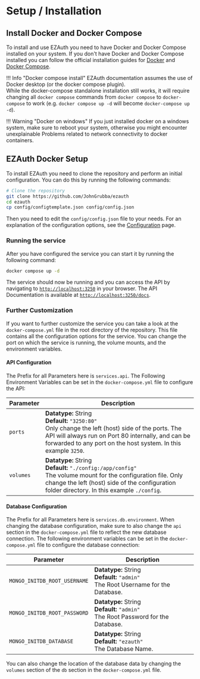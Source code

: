 # Setup / Installation

## Install Docker and Docker Compose

To install and use EZAuth you need to have Docker and Docker Compose installed on your system. If you don't have Docker and Docker Compose installed you can follow the official installation guides for [Docker](https://docs.docker.com/get-docker/) and [Docker Compose](https://docs.docker.com/compose/install/).

!!! Info "Docker compose install"
    EZAuth documentation assumes the use of Docker desktop (or the docker compose plugin).  
    While the docker-compose standalone installation still works, it will require changing all `docker compose` commands from `docker compose` to `docker-compose` to work (e.g. `docker compose up -d` will become `docker-compose up -d`).

!!! Warning "Docker on windows"
    If you just installed docker on a windows system, make sure to reboot your system, otherwise you might encounter unexplainable Problems related to network connectivity to docker containers.

## EZAuth Docker Setup

To install EZAuth you need to clone the repository and perform an initial 
configuration. You can do this by running the following commands:


``` bash
# Clone the repository
git clone https://github.com/JohnGrubba/ezauth
cd ezauth
cp config/configtemplate.json config/config.json
```

Then you need to edit the `config/config.json` file to your needs.
For an explanation of the configuration options, see the [Configuration](configuration.md) page.

### Running the service
After you have configured the service you can start it by running the following command:

``` bash
docker compose up -d
```
The service should now be running and you can access the API by navigating to <a href="http://localhost:3250">`http://localhost:3250`</a> in your browser. The API Documentation is available at <a href="http://localhost:3250/docs">`http://localhost:3250/docs`</a>.

### Further Customization
If you want to further customize the service you can take a look at the `docker-compose.yml` file in the root directory of the repository. This file contains all the configuration options for the service. You can change the port on which the service is running, the volume mounts, and the environment variables.

#### API Configuration
The Prefix for all Parameters here is `services.api`.
The Following Environment Variables can be set in the `docker-compose.yml` file to configure the API:


|  Parameter | Description |
|------------|-------------|
| `ports` | **Datatype:** String <br> **Default:** `"3250:80"` <br> Only change the left (host) side of the ports. The API will always run on Port 80 internally, and can be forwarded to any port on the host system. In this example `3250`. |
| `volumes` | **Datatype:** String <br> **Default:** `"./config:/app/config"` <br> The volume mount for the configuration file. Only change the left (host) side of the configuration folder directory. In this example `./config`. |

#### Database Configuration
The Prefix for all Parameters here is `services.db.environment`.
When changing the database configuration, make sure to also change the `api` section in the `docker-compose.yml` file to reflect the new database connection.
The following environment variables can be set in the `docker-compose.yml` file to configure the database connection:

|  Parameter | Description |
|------------|-------------|
| `MONGO_INITDB_ROOT_USERNAME` | **Datatype:** String <br> **Default:** `"admin"` <br> The Root Username for the Database. |
| `MONGO_INITDB_ROOT_PASSWORD` | **Datatype:** String <br> **Default:** `"admin"` <br> The Root Password for the Database. |
| `MONGO_INITDB_DATABASE` | **Datatype:** String <br> **Default:** `"ezauth"` <br> The Database Name. |

You can also change the location of the database data by changing the `volumes` section of the `db` section in the `docker-compose.yml` file.